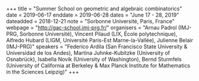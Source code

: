 +++
title = "Summer School on geometric and algebraic combinatorics"
date = 2019-06-17
enddate = 2019-06-28
dates = "June 17 - 28, 2019"
dateadded = 2018-12-21
note = "Sorbonne Université, Paris, France"
webpage = "http://gac-school.imj-prg.fr/"
organisers = "Arnau Padrol (IMJ-PRG, Sorbonne Université), Vincent Pilaud (LIX, École polytechnique), Alfredo Hubard (LIGM, Université Paris-Est Marne-la-Vallée), Julienne Belair (IMJ-PRG)"
speakers = "Federico Ardila (San Francisco State University & Universidad de los Andes), Martina Juhnke-Kubitzke (University of Osnabrück), Isabella Novik (University of Washington), Bernd Sturmfels (University of California at Berkeley & Max Planck Institute for Mathematics in the Sciences Leipzig)"
+++
